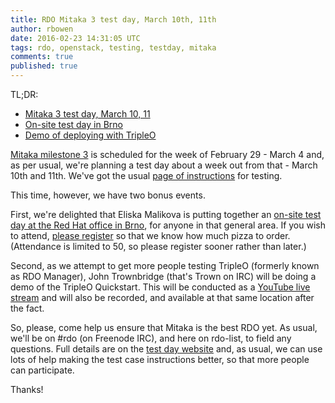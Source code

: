 ```yaml
---
title: RDO Mitaka 3 test day, March 10th, 11th
author: rbowen
date: 2016-02-23 14:31:05 UTC
tags: rdo, openstack, testing, testday, mitaka
comments: true
published: true
---
```


TL;DR:

* [Mitaka 3 test day, March 10, 11](https://www.rdoproject.org/testday/mitaka/milestone3/)
* [On-site test day in Brno](https://www.rdoproject.org/testday/mitaka/brno-on-site/)
* [Demo of deploying with TripleO](https://www.youtube.com/watch?v=4O8KvC66eeU)

[Mitaka milestone 3](http://releases.openstack.org/mitaka/schedule.html) is scheduled for the week of February 29 - March 4 and, as per usual, we're planning a test day about a week out from that - March 10th and 11th. We've got the usual [page of instructions](https://www.rdoproject.org/testday/) for testing.

This time, however, we have two bonus events.

First, we're delighted that Eliska Malikova is putting together an [on-site test day at the Red Hat office in Brno](/testday), for anyone in that general area. If you wish to attend, [please register](https://www.eventbrite.com/e/rdo-on-site-test-day-brno-tickets-5934822213) so that we know how much pizza to order. (Attendance is limited to 50, so please register sooner rather than later.)

Second, as we attempt to get more people testing TripleO (formerly known as RDO Manager), John Trownbridge (that's Trown on IRC) will be doing a demo of the TripleO Quickstart. This will be conducted as a [YouTube live stream](https://www.youtube.com/watch?v=4O8KvC66eeU) and will also be recorded, and available at that same location after the fact.

So, please, come help us ensure that Mitaka is the best RDO yet. As usual, we'll be on #rdo (on Freenode IRC), and here on rdo-list, to field any questions. Full details are on the [test day website](/testday/) and, as usual, we can use lots of help making the test case instructions better, so that more people can participate.

Thanks!
